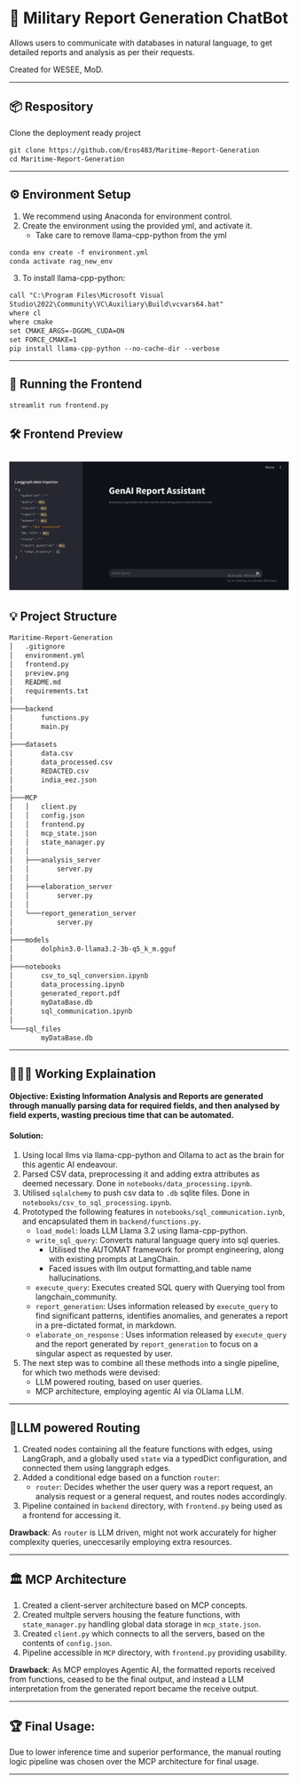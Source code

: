 # 🤖 Military Report Generation ChatBot
Allows users to communicate with databases in natural language, to get detailed reports and analysis as per their requests.

Created for WESEE, MoD.

---
## 📦 Respository
Clone the deployment ready project
```
git clone https://github.com/Eros483/Maritime-Report-Generation
cd Maritime-Report-Generation
```
---
## ⚙️ Environment Setup
1. We recommend using Anaconda for environment control.
2. Create the environment using the provided yml, and activate it.
    - Take care to remove llama-cpp-python from the yml
```
conda env create -f environment.yml
conda activate rag_new_env
```
3. To install llama-cpp-python:
```
call "C:\Program Files\Microsoft Visual Studio\2022\Community\VC\Auxiliary\Build\vcvars64.bat"
where cl
where cmake
set CMAKE_ARGS=-DGGML_CUDA=ON
set FORCE_CMAKE=1
pip install llama-cpp-python --no-cache-dir --verbose
```
---
## 🚀 Running the Frontend
```
streamlit run frontend.py
```
## 🛠️ Frontend Preview
![Preview of Features](preview.png)
---
## 💡 Project Structure
```
Maritime-Report-Generation
│   .gitignore
│   environment.yml
│   frontend.py
│   preview.png
│   README.md
│   requirements.txt
│
├───backend
│       functions.py
│       main.py
│
├───datasets
│       data.csv
│       data_processed.csv
│       REDACTED.csv
│       india_eez.json
│
├───MCP
│   │   client.py
│   │   config.json
│   │   frontend.py
│   │   mcp_state.json
│   │   state_manager.py
│   │
│   ├───analysis_server
│   │       server.py
│   │
│   ├───elaboration_server
│   │       server.py
│   │
│   └───report_generation_server
│           server.py
│
├───models
│       dolphin3.0-llama3.2-3b-q5_k_m.gguf
│
├───notebooks
│       csv_to_sql_conversion.ipynb
│       data_processing.ipynb
│       generated_report.pdf
│       myDataBase.db
│       sql_communication.ipynb
│
└───sql_files
        myDataBase.db
```
---
## 🧑🏻‍💻 Working Explaination
#### Objective: Existing Information Analysis and Reports are generated through manually parsing data for required fields, and then analysed by field experts, wasting precious time that can be automated.

#### Solution:
1. Using local llms via llama-cpp-python and Ollama to act as the brain for this agentic AI endeavour.
2. Parsed CSV data, preprocessing it and adding extra attributes as deemed necessary. Done in `notebooks/data_processing.ipynb`.
3. Utilised `sqlalchemy` to push csv data to `.db` sqlite files. Done in `notebooks/csv_to_sql_processing.ipynb`.
4. Prototyped  the following features in `notebooks/sql_communication.iynb`, and encapsulated them in `backend/functions.py`.
    - `load_model`: loads LLM Llama 3.2 using llama-cpp-python.
    - `write_sql_query`: Converts natural language query into sql queries.
        - Utilised the AUTOMAT framework for prompt engineering, along with existing prompts at LangChain.
        - Faced issues with llm output formatting,and table name hallucinations. 
    - `execute_query`: Executes created SQL query with Querying tool from langchain_community.
    - `report_generation`: Uses information released by `execute_query` to find significant patterns, identifies anomalies, and generates a report in a pre-dictated format, in markdown.
    - `elaborate_on_response` : Uses information released by `execute_query` and the report generated by `report_generation` to focus on a singular aspect as requested by user.
5. The next step was to combine all these methods into a single pipeline, for which two methods were devised:
    - LLM powered routing, based on user queries.
    - MCP architecture, employing agentic AI via OLlama LLM.
---
## 🔀LLM powered Routing
1. Created nodes containing all the feature functions with edges, using LangGraph, and a globally used `state` via a typedDict configuration, and connected them using langgraph edges.
2. Added a conditional edge based on a function `router`:
    - `router`: Decides whether the user query was a report request, an analysis request or a general request, and routes nodes accordingly.
3. Pipeline contained in `backend` directory, with `frontend.py` being used as a frontend for accessing it.

**Drawback**: As `router` is LLM driven, might not work accurately for higher complexity queries, uneccesarily employing extra resources.

---
## 🏛️ MCP Architecture
1. Created a client-server architecture based on MCP concepts.
2. Created multple servers housing the feature functions, with `state_manager.py` handling global data storage in `mcp_state.json`.
3. Created `client.py` which connects to all the servers, based on the contents of `config.json`. 
4. Pipeline accessible in `MCP` directory, with `frontend.py` providing usability.

**Drawback**: As MCP employes Agentic AI, the formatted reports received from functions, ceased to be the final output, and instead a LLM interpretation from the generated report became the receive output.

---
## 🏆 Final Usage:
Due to lower inference time and superior performance, the manual routing logic pipeline was chosen over the MCP architecture for final usage.

---